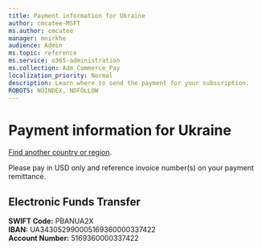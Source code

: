 ```yaml
---
title: Payment information for Ukraine
author: cmcatee-MSFT
ms.author: cmcatee
manager: mnirkhe
audience: Admin
ms.topic: reference
ms.service: o365-administration
ms.collection: Adm_Commerce_Pay
localization_priority: Normal
description: Learn where to send the payment for your subscription.
ROBOTS: NOINDEX, NOFOLLOW
---                                
```


# Payment information for Ukraine

[Find another country or region](../pay-for-your-subscription.md).

Please pay in USD only and reference invoice number(s) on your payment remittance.

## Electronic Funds Transfer


**SWIFT Code:** PBANUA2X  
**IBAN:** UA343052990005169360000337422  
**Account Number:** 5169360000337422  
 
